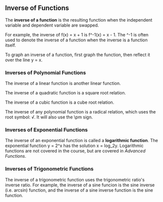 Inverse of Functions
-------

The **inverse of a function** is the resulting function when the independent variable and dependent variable are swapped.

For example, the inverse of f(x) = x + 1 is f^-1(x) = x - 1. The ^-1 is often used to denote the inverse of a function when the inverse is a function itself.

To graph an inverse of a function, first graph the function, then reflect it over the line y = x.


### Inverses of Polynomial Functions

The inverse of a linear function is another linear function.

The inverse of a quadratic function is a square root relation.

The inverse of a cubic function is a cube root relation.

The inverse of any polynomial function is a radical relation, which uses the root symbol: √. It will also use the \pm sign.


### Inverses of Exponential Functions

The inverse of an exponential function is called a **logarithmic function**. The exponential function y = 2^x has the solution x = log_2y. Logarithmic functions are not covered in the course, but are covered in *Advanced Functions*.


### Inverses of Trigonometric Functions

The inverse of a trigonometric function uses the trigonometric ratio's inverse ratio. For example, the inverse of a sine funcion is the sine inverse (i.e. arcsin) function, and the inverse of a sine inverse function is the sine function.